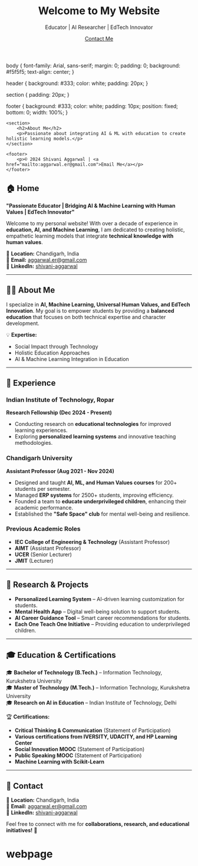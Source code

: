 
<!DOCTYPE html>
<html lang="en">
<head>
    <meta charset="UTF-8">
    <meta name="viewport" content="width=device-width, initial-scale=1.0">
    <title>Shivani Aggarwal | Educator & AI Researcher</title>
    <link rel="stylesheet" href="styles.css"> <!-- Link to CSS -->
</head>
<body>
    <header>
        <h1>Welcome to My Website</h1>
        <p>Educator | AI Researcher | EdTech Innovator</p>
        <a href="#contact">Contact Me</a>
    </header>
body {
    font-family: Arial, sans-serif;
    margin: 0;
    padding: 0;
    background: #f5f5f5;
    text-align: center;
}

header {
    background: #333;
    color: white;
    padding: 20px;
}

section {
    padding: 20px;
}

footer {
    background: #333;
    color: white;
    padding: 10px;
    position: fixed;
    bottom: 0;
    width: 100%;
}

    <section>
        <h2>About Me</h2>
        <p>Passionate about integrating AI & ML with education to create holistic learning models.</p>
    </section>

    <footer>
        <p>© 2024 Shivani Aggarwal | <a href="mailto:aggarwal.er@gmail.com">Email Me</a></p>
    </footer>
</body>
</html>

## 🏠 Home  
**"Passionate Educator | Bridging AI & Machine Learning with Human Values | EdTech Innovator"**  

Welcome to my personal website! With over a decade of experience in **education, AI, and Machine Learning**, I am dedicated to creating holistic, empathetic learning models that integrate **technical knowledge with human values**.  

📍 **Location:** Chandigarh, India  
📧 **Email:** [aggarwal.er@gmail.com](mailto:aggarwal.er@gmail.com)  
🔗 **LinkedIn:** [shivani-aggarwal](https://www.linkedin.com/in/shivani-aggarwal-5865b639)  

---

## 👩‍🏫 About Me  
I specialize in **AI, Machine Learning, Universal Human Values, and EdTech Innovation**. My goal is to empower students by providing a **balanced education** that focuses on both technical expertise and character development.  

💡 **Expertise:**  
- Social Impact through Technology  
- Holistic Education Approaches  
- AI & Machine Learning Integration in Education  

---

## 💼 Experience  

### **Indian Institute of Technology, Ropar**  
**Research Fellowship (Dec 2024 - Present)**  
- Conducting research on **educational technologies** for improved learning experiences.  
- Exploring **personalized learning systems** and innovative teaching methodologies.  

### **Chandigarh University**  
**Assistant Professor (Aug 2021 - Nov 2024)**  
- Designed and taught **AI, ML, and Human Values courses** for 200+ students per semester.  
- Managed **ERP systems** for 2500+ students, improving efficiency.  
- Founded a team to **educate underprivileged children**, enhancing their academic performance.  
- Established the **"Safe Space" club** for mental well-being and resilience.  

### **Previous Academic Roles**  
- **IEC College of Engineering & Technology** (Assistant Professor)  
- **AIMT** (Assistant Professor)  
- **UCER** (Senior Lecturer)  
- **JMIT** (Lecturer)  

---

## 🔬 Research & Projects  

- **Personalized Learning System** – AI-driven learning customization for students.  
- **Mental Health App** – Digital well-being solution to support students.  
- **AI Career Guidance Tool** – Smart career recommendations for students.  
- **Each One Teach One Initiative** – Providing education to underprivileged children.  

---

## 🎓 Education & Certifications  

🎓 **Bachelor of Technology (B.Tech.)** – Information Technology, Kurukshetra University  
🎓 **Master of Technology (M.Tech.)** – Information Technology, Kurukshetra University  
🎓 **Research on AI in Education** – Indian Institute of Technology, Delhi  

🏆 **Certifications:**  
- **Critical Thinking & Communication** (Statement of Participation)  
- **Various certifications from IVERSITY, UDACITY, and HP Learning Center**  
- **Social Innovation MOOC** (Statement of Participation)  
- **Public Speaking MOOC** (Statement of Participation)  
- **Machine Learning with Scikit-Learn**  

---

## 📩 Contact  
📍 **Location:** Chandigarh, India  
📧 **Email:** [aggarwal.er@gmail.com](mailto:aggarwal.er@gmail.com)  
🔗 **LinkedIn:** [shivani-aggarwal](https://www.linkedin.com/in/shivani-aggarwal-5865b639)  

Feel free to connect with me for **collaborations, research, and educational initiatives!** 🚀  
# webpage
